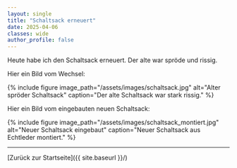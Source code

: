 ```yaml
---
layout: single
title: "Schaltsack erneuert"
date: 2025-04-06
classes: wide
author_profile: false
---
```


Heute habe ich den Schaltsack erneuert. Der alte war spröde und rissig.

Hier ein Bild vom Wechsel:

{% include figure image_path="/assets/images/schaltsack.jpg" alt="Alter spröder Schaltsack" caption="Der alte Schaltsack war stark rissig." %}

Hier ein Bild vom eingebauten neuen Schaltsack:

{% include figure image_path="/assets/images/schaltsack_montiert.jpg" alt="Neuer Schaltsack eingebaut" caption="Neuer Schaltsack aus Echtleder montiert." %}

---

[Zurück zur Startseite]({{ site.baseurl }}/)

